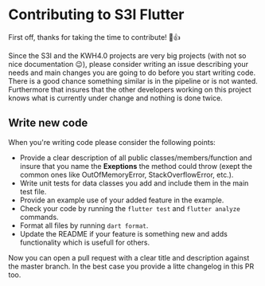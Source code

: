 # Contributing to S3I Flutter

First off, thanks for taking the time to contribute! 🎉👍

Since the S3I and the KWH4.0 projects are very big projects (with not so nice documentation 😉), please consider writing an issue describing your needs and main changes 
you are going to do before you start writing code. There is a good chance something similar is in the pipeline or is not wanted. Furthermore that insures that the other 
developers working on this project knows what is currently under change and nothing is done twice.

## Write new code

When you're writing code please consider the following points:
- Provide a clear description of all public classes/members/function and insure that you name the **Exeptions** the method could throw (exept the common ones like 
OutOfMemoryError, StackOverflowError, etc.).
- Write unit tests for data classes you add and include them in the main test file.
- Provide an example use of your added feature in the example.
- Check your code by running the `flutter test` and `flutter analyze` commands.
- Format all files by running `dart format`.
- Update the README if your feature is something new and adds functionality which is usefull for others.

Now you can open a pull request with a clear title and description against the master branch. In the best case you provide a litte changelog in this PR too.
